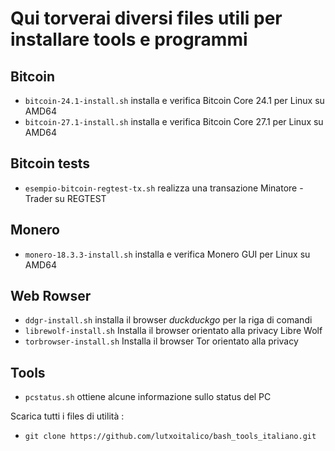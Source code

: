# Qui torverai diversi files utili per installare tools e programmi

## Bitcoin
   * `bitcoin-24.1-install.sh` installa e verifica Bitcoin Core 24.1 per Linux su AMD64
   * `bitcoin-27.1-install.sh` installa e verifica Bitcoin Core 27.1 per Linux su AMD64
## Bitcoin tests
   * `esempio-bitcoin-regtest-tx.sh` realizza una transazione Minatore - Trader su REGTEST

## Monero
   * `monero-18.3.3-install.sh` installa e verifica Monero GUI per Linux su AMD64

## Web Rowser
   * `ddgr-install.sh` installa il browser _duckduckgo_ per la riga di comandi
   * `librewolf-install.sh` Installa il browser orientato alla privacy Libre Wolf
   * `torbrowser-install.sh` Installa il browser Tor orientato alla privacy

## Tools
   * `pcstatus.sh` ottiene alcune informazione sullo status del PC

Scarica tutti i files di utilità :
   * `git clone https://github.com/lutxoitalico/bash_tools_italiano.git`
